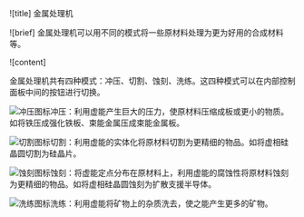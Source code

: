 ![title]
金属处理机

![brief]
金属处理机可以用不同的模式将一些原材料处理为更为好用的合成材料等。

![content]

金属处理机共有四种模式：冲压、切割、蚀刻、洗练。这四种模式可以在内部控制面板中间的按钮进行切换。

![冲压图标](academy:textures/guis/mark/mark_former_plate.png)冲压：利用虚能产生巨大的压力，使原材料压缩成板或更小的物质。如将铁压成强化铁板、束能金属压成束能金属板。

![切割图标](academy:textures/guis/mark/mark_former_incise.png)切割：利用虚能的实体化将原材料切割为更精细的物品。如将虚相硅晶圆切割为硅晶片。

![蚀刻图标](academy:textures/guis/mark/mark_former_etch.png)蚀刻：将虚能定点分布在原材料上，利用虚能的腐蚀性将原材料蚀刻为更精细的物品。如将虚相硅晶圆蚀刻为扩散支援半导体。

![洗练图标](academy:textures/guis/mark/mark_former_refine.png)洗练：利用虚能将矿物上的杂质洗去，使之能产生更多的矿物。
